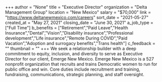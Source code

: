 +++
author = "None"
title = "Executive Director"
organization = "Delta Management Group"
location = "New Mexico"
salary = "$70,000"
link = "https://www.deltanewmexico.com/careers"
sort_date = "2021-05-27"
created_at = "May 27, 2021"
closing_date = "June 30, 2021"
a_job_type = ["Full Time"]
b_benefits = ["Retirement","Paid Leave","Health Insurance","Dental","Vision","Disability insurance","Professional development","Life insurance","Remote During COVID","Paid Vacation","Adoption and surrogacy benefits","Trans health"]
c_feedback = ""
thumbnail = ""
+++
We seek a relationship builder with a deep commitment to equity, inclusion, and diversity to serve as Executive Director for our client, Emerge New Mexico. Emerge New Mexico is a 527 nonprofit organization that recruits and trains Democratic women to run for public office and win. Core duties include recruitment and training, fundraising, communications, strategic planning, and staff oversight. 